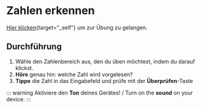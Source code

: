 # Zahlen erkennen

[Hier klicken](/number_game/number_app_page.html){target="_self"} um zur Übung zu gelangen.

## Durchführung
1. Wähle den Zahlenbereich aus, den du üben möchtest, indem du darauf klickst.
2. **Höre** genau hin: welche Zahl wird vorgelesen?
3. **Tippe** die Zahl in das Eingabefeld und prüfe mit der **Überprüfen**-Taste

::: warning
Aktiviere den **Ton** deines Gerätes! / Turn on the **sound** on your device.
:::